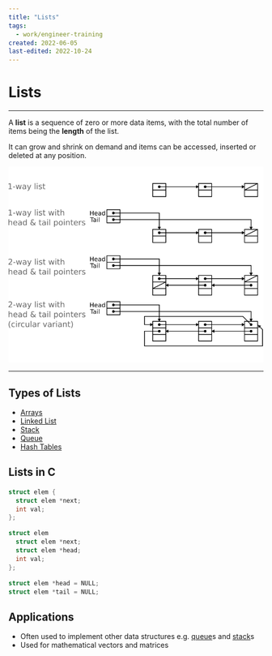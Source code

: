 ```yaml
---
title: "Lists"
tags:
  - work/engineer-training
created: 2022-06-05
last-edited: 2022-10-24
---
```

# Lists
---
A **list** is a sequence of zero or more data items, with the total number of items being the **length** of the list.

It can grow and shrink on demand and items can be accessed, inserted or deleted at any position.

![lists](notes/images/lists.png)

---
## Types of Lists
- [Arrays](notes/university/cs2004/arrays.md)
- [Linked List](notes/university/cs2004/linked-list.md)
- [Stack](notes/general/stack.md)
- [Queue](notes/university/cs2004/queue.md)
- [Hash Tables](notes/general/hash-tables.md)

## Lists in C
```c
struct elem {
  struct elem *next;
  int val;
};
```

```c
struct elem
  struct elem *next;
  struct elem *head;
  int val;
};
```

```c
struct elem *head = NULL;
struct elem *tail = NULL;
```
## Applications
- Often used to implement other data structures e.g. [queue](notes/university/cs2004/queue.md)s and [stack](notes/general/stack.md)s  
- Used for mathematical vectors and matrices
